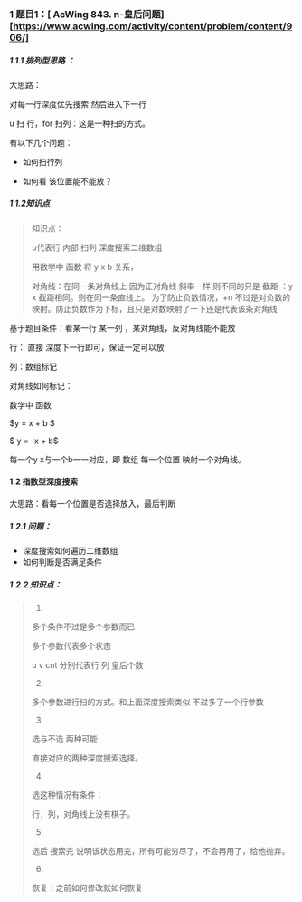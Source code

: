 ### 1 题目1：[ AcWing 843. n-皇后问题][https://www.acwing.com/activity/content/problem/content/906/]

  

##### 1.1.1 排列型思路 ：

大思路：

对每一行深度优先搜索 然后进入下一行

u 扫 行，for 扫列：这是一种扫的方式。

有以下几个问题：

+ 如何扫行列

+ 如何看 该位置能不能放？

##### 1.1.2知识点

>
>
>知识点：
>
>u代表行 内部 扫列 深度搜索二维数组
>
>用数学中 函数 将 y x b 关系，
>
>对角线：在同一条对角线上 因为正对角线 斜率一样 则不同的只是 截距  ：y x 截距相同。则在同一条直线上。 为了防止负数情况，+n  不过是对负数的映射。防止负数作为下标，且只是对数映射了一下还是代表该条对角线
>
>





基于题目条件：看某一行 某一列 ，某对角线，反对角线能不能放



行： 直接 深度下一行即可，保证一定可以放

列：数组标记

对角线如何标记：

数学中 函数 

$y = x + b  $

$ y = -x + b$

每一个y x与一个b一一对应，即 数组 每一个位置 映射一个对角线。



#### 1.2 指数型深度搜索

大思路：看每一个位置是否选择放入，最后判断



##### 1.2.1 问题：

+ 深度搜索如何遍历二维数组
+ 如何判断是否满足条件

##### 1.2.2 知识点：

>1.
>
>多个条件不过是多个参数而已
>
>多个参数代表多个状态
>
>u v cnt 分别代表行 列  皇后个数
>
>2.
>
>多个参数进行扫的方式。和上面深度搜索类似 不过多了一个行参数
>
>3.
>
>选与不选 两种可能
>
>直接对应的两种深度搜索选择。
>
>4.
>
>选这种情况有条件：
>
>行，列，对角线上没有棋子。
>
>5.
>
>选后 搜索完 说明该状态用完，所有可能穷尽了，不会再用了，给他抛弃。
>
>6.
>
>恢复：之前如何修改就如何恢复









